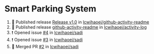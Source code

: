 # Smart Parking System

<!--START_SECTION:activity-->
1. 🚀 Published release [Release v1.0](https://github.com/lcwihaoei/github-activity-readme/releases/tag/1.0) in [lcwihaoei/github-activity-readme](https://github.com/lcwihaoei/github-activity-readme)
2. 🚀 Published release [github-activity-readme](https://github.com/lcwihaoei/activity-log/releases/tag/1.0) in [lcwihaoei/activity-log](https://github.com/lcwihaoei/activity-log)
3. ❗ Opened issue [#4](https://github.com/lcwihaoei/sadi/issues/4) in [lcwihaoei/sadi](https://github.com/lcwihaoei/sadi)
4. ❗ Opened issue [#3](https://github.com/lcwihaoei/sadi/issues/3) in [lcwihaoei/sadi](https://github.com/lcwihaoei/sadi)
5. 🎉 Merged PR [#2](https://github.com/lcwihaoei/sadi/pull/2) in [lcwihaoei/sadi](https://github.com/lcwihaoei/sadi)
<!--END_SECTION:activity-->
